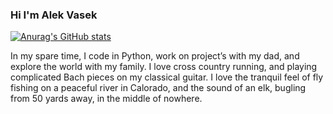 ### Hi I'm Alek Vasek

[![Anurag's GitHub stats](https://github-readme-stats.vercel.app/api?username=alekthegenius&show_icons=true&theme=transparent)](https://github.com/anuraghazra/github-readme-stats)

In my spare time, I code in Python, work on project’s with my dad, and explore the world with my family. I love cross country running, and playing complicated Bach pieces on my classical guitar. I love the tranquil feel of fly fishing on a peaceful river in Calorado, and the sound of an elk, bugling from 50 yards away, in the middle of nowhere.
